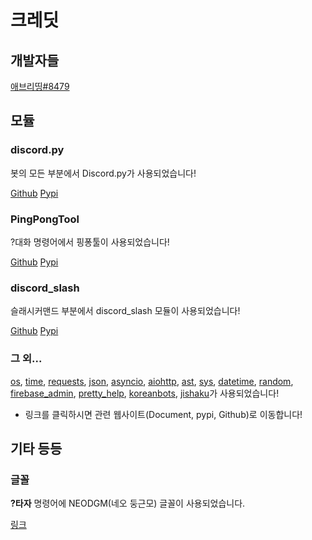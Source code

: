 # 크레딧

## 개발자들

[애브리띵#8479](https://discord.com/users/694017913723682946)

## 모듈

### discord.py

봇의 모든 부분에서 Discord.py가 사용되었습니다!

[Github](https://github.com/Rapptz/discord.py) [Pypi](https://pypi.org/project/discord.py/)

### PingPongTool

?대화 명령어에서 핑퐁툴이 사용되었습니다!

[Github](https://github.com/minibox24/PingPongTool) [Pypi](https://pypi.org/project/pingpongtool/)

### discord\_slash

슬래시커맨드 부분에서 discord\_slash 모듈이 사용되었습니다!

[Github](https://github.com/eunwoo1104/discord-py-slash-command) [Pypi](https://pypi.org/project/discord-py-slash-command/)

### 그 외...

[os](https://github.com/python/cpython/blob/master/Lib/os.py), [time](https://docs.python.org/ko/3/library/time.html), [requests](https://github.com/psf/requests), [json](https://github.com/python/cpython/tree/master/Lib/json), [asyncio](https://pypi.org/project/asyncio/), [aiohttp](https://github.com/aio-libs/aiohttp), [ast](https://github.com/python/cpython/blob/master/Lib/ast.py), [sys](https://docs.python.org/3/library/sys.html), [datetime](https://docs.python.org/ko/3/library/datetime.html), [random](https://docs.python.org/3/library/random.html), [firebase\_admin](https://pypi.org/project/firebase-admin/), [pretty\_help](https://pypi.org/project/discord-pretty-help/), [koreanbots](https://pypi.org/project/koreanbots/), [jishaku](https://pypi.org/project/jishaku/)가 사용되었습니다!

* 링크를 클릭하시면 관련 웹사이트\(Document, pypi, Github\)로 이동합니다!

## 기타 등등

### 글꼴

**?타자** 명령어에 NEODGM(네오 둥근모) 글꼴이 사용되었습니다.

[링크](https://neodgm.dalgona.dev/)

